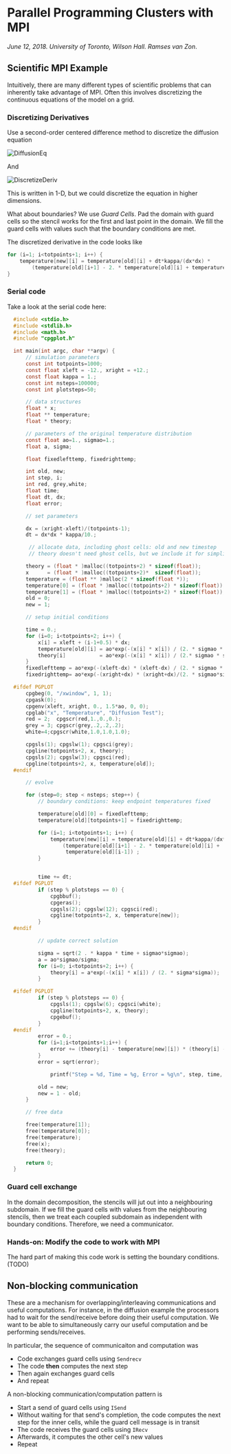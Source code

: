 # Parallel Programming Clusters with MPI
*June 12, 2018. University of Toronto, Wilson Hall. Ramses van Zon*.


## Scientific MPI Example
Intuitively, there are many different types of scientific problems that can inherently take advantage of MPI. Often this involves discretizing the continuous equations of the model on a grid.

### Discretizing Derivatives
Use a second-order centered difference method to discretize the diffusion equation

![DiffusionEq](https://latex.codecogs.com/gif.latex?\frac{\partial&space;T}{\partial&space;t}&space;=&space;K&space;\frac{\partial^2&space;T}{\partial&space;x^2})

And

![DiscretizeDeriv](https://latex.codecogs.com/gif.latex?\frac{\partial^2&space;T}{\partial&space;x^2}&space;\approx&space;\frac{T_{i&plus;1}&space;-&space;2T_{i}&space;&plus;&space;T_{i-1}}{\Delta&space;x^2})

This is written in 1-D, but we could discretize the equation in higher dimensions.

What about boundaries? We use *Guard Cells*. Pad the domain with guard cells so the stencil works for the first and last point in the domain. We fill the guard cells with values such that the boundary conditions are met.

The discretized derivative in the code looks like

```C
for (i=1; i<totpoints+1; i++) {
    temperature[new][i] = temperature[old][i] + dt*kappa/(dx*dx) *
        (temperature[old][i+1] - 2. * temperature[old][i] + temperature[old][i-1]) ;
}
```

### Serial code
Take a look at the serial code here:

```C
  #include <stdio.h>
  #include <stdlib.h>
  #include <math.h>
  #include "cpgplot.h"

  int main(int argc, char **argv) {
      // simulation parameters
      const int totpoints=1000;
      const float xleft = -12., xright = +12.;
      const float kappa = 1.;
      const int nsteps=100000;
      const int plotsteps=50;

      // data structures
      float * x;
      float ** temperature;
      float * theory;

      // parameters of the original temperature distribution
      const float ao=1., sigmao=1.;
      float a, sigma;

      float fixedlefttemp, fixedrighttemp;

      int old, new;
      int step, i;
      int red, grey,white;
      float time;
      float dt, dx;
      float error;

      // set parameters

      dx = (xright-xleft)/(totpoints-1);
      dt = dx*dx * kappa/10.;

       // allocate data, including ghost cells: old and new timestep
       // theory doesn't need ghost cells, but we include it for simplicity

      theory = (float * )malloc((totpoints+2) * sizeof(float));
      x      = (float * )malloc((totpoints+2)*  sizeof(float));
      temperature = (float ** )malloc(2 * sizeof(float *));
      temperature[0] = (float * )malloc((totpoints+2) * sizeof(float));
      temperature[1] = (float * )malloc((totpoints+2) * sizeof(float));
      old = 0;
      new = 1;

      // setup initial conditions

      time = 0.;
      for (i=0; i<totpoints+2; i++) {
          x[i] = xleft + (i-1+0.5) * dx;
          temperature[old][i] = ao*exp(-(x[i] * x[i]) / (2. * sigmao * sigmao));
          theory[i]           = ao*exp(-(x[i] * x[i]) / (2.* sigmao * sigmao));
      }
      fixedlefttemp = ao*exp(-(xleft-dx) * (xleft-dx) / (2. * sigmao * sigmao));
      fixedrighttemp= ao*exp(-(xright+dx) * (xright+dx)/(2. * sigmao*sigmao));

  #ifdef PGPLOT
      cpgbeg(0, "/xwindow", 1, 1);
      cpgask(0);
      cpgenv(xleft, xright, 0., 1.5*ao, 0, 0);
      cpglab("x", "Temperature", "Diffusion Test");
      red = 2;  cpgscr(red,1.,0.,0.);
      grey = 3; cpgscr(grey,.2,.2,.2);
      white=4;cpgscr(white,1.0,1.0,1.0);

      cpgsls(1); cpgslw(1); cpgsci(grey);
      cpgline(totpoints+2, x, theory);
      cpgsls(2); cpgslw(3); cpgsci(red);
      cpgline(totpoints+2, x, temperature[old]);
  #endif

      // evolve

      for (step=0; step < nsteps; step++) {
          // boundary conditions: keep endpoint temperatures fixed

          temperature[old][0] = fixedlefttemp;
          temperature[old][totpoints+1] = fixedrighttemp;

          for (i=1; i<totpoints+1; i++) {
              temperature[new][i] = temperature[old][i] + dt*kappa/(dx*dx) *
                  (temperature[old][i+1] - 2. * temperature[old][i] +
                   temperature[old][i-1]) ;
          }


          time += dt;
  #ifdef PGPLOT
          if (step % plotsteps == 0) {
              cpgbbuf();
              cpgeras();
              cpgsls(2); cpgslw(12); cpgsci(red);
              cpgline(totpoints+2, x, temperature[new]);
          }
  #endif

          // update correct solution

          sigma = sqrt(2 . * kappa * time + sigmao*sigmao);
          a = ao*sigmao/sigma;
          for (i=0; i<totpoints+2; i++) {
              theory[i] = a*exp(-(x[i] * x[i]) / (2. * sigma*sigma));
          }

  #ifdef PGPLOT
          if (step % plotsteps == 0) {
              cpgsls(1); cpgslw(6); cpgsci(white);
              cpgline(totpoints+2, x, theory);
              cpgebuf();
          }
  #endif
          error = 0.;
          for (i=1;i<totpoints+1;i++) {
              error += (theory[i] - temperature[new][i]) * (theory[i] - temperature[new][i]);
          }
          error = sqrt(error);

              printf("Step = %d, Time = %g, Error = %g\n", step, time, error);

          old = new;
          new = 1 - old;
      }

      // free data

      free(temperature[1]);
      free(temperature[0]);
      free(temperature);
      free(x);
      free(theory);

      return 0;
  }
```
### Guard cell exchange
In the domain decomposition, the stencils will jut out into a neighbouring subdomain. If we fill the guard cells with values from the neighbouring stencils, then we treat each coupled subdomain as independent with boundary conditions. Therefore, we need a communicator.

### Hands-on: Modify the code to work with MPI
The hard part of making this code work is setting the boundary conditions. (TODO)

## Non-blocking communication
These are a mechanism for overlapping/interleaving communications and useful computations. For instance, in the diffusion example the processors had to wait for the send/receive before doing their useful computation. We want to be able to simultaneously carry our useful computation and be performing sends/receives.

In particular, the sequence of communicaiton and computation was

 * Code exchanges guard cells using `Sendrecv`
 * The code **then** computes the next step
 * Then again exchanges guard cells
 * And repeat

A non-blocking communication/computation pattern is

 * Start a send of guard cells using `ISend`
 * Without waiting for that send's completion, the code computes the next step for the inner cells, while the guard cell message is in transit
 * The code receives the guard cells using `IRecv`
 * Afterwards, it computes the other cell's new values
 * Repeat
